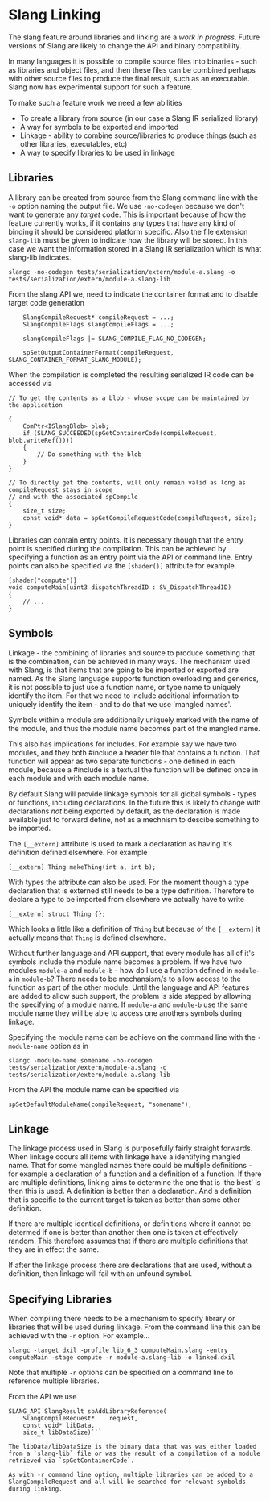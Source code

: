 Slang Linking
=============

The slang feature around libraries and linking are a *work in progress*. Future versions of Slang are likely to change the API and binary compatibility. 

In many languages it is possible to compile source files into binaries - such as libraries and object files, and then these files can be combined perhaps with other source files to produce the final result, such as an executable. Slang now has experimental support for such a feature. 

To make such a feature work we need a few abilities

* To create a library from source (in our case a Slang IR serialized library)
* A way for symbols to be exported and imported
* Linkage - ability to combine source/libraries to produce things (such as other libraries, executables, etc)
* A way to specify libraries to be used in linkage

Libraries
---------

A library can be created from source from the Slang command line with the `-o` option naming the output file. We use `-no-codegen` because we don't want to generate any *target* code. This is important because of how the feature currently works, if it contains any types that have any kind of binding it should be considered platform specific. Also the file extension `slang-lib` must be given to indicate how the library will be stored. In this case we want the information stored in a Slang IR serialization which is what slang-lib indicates.

```
slangc -no-codegen tests/serialization/extern/module-a.slang -o tests/serialization/extern/module-a.slang-lib
```

From the slang API we, need to indicate the container format and to disable target code generation 

```
    SlangCompileRequest* compileRequest = ...;
    SlangCompileFlags slangCompileFlags = ...;
    
    slangCompileFlags |= SLANG_COMPILE_FLAG_NO_CODEGEN;

    spSetOutputContainerFormat(compileRequest, SLANG_CONTAINER_FORMAT_SLANG_MODULE);
```

When the compilation is completed the resulting serialized IR code can be accessed via 

```
// To get the contents as a blob - whose scope can be maintained by the application

{
    ComPtr<ISlangBlob> blob;
    if (SLANG_SUCCEEDED(spGetContainerCode(compileRequest, blob.writeRef())))
    {
        // Do something with the blob
    }
}

// To directly get the contents, will only remain valid as long as compileRequest stays in scope
// and with the associated spCompile
{
    size_t size;
    const void* data = spGetCompileRequestCode(compileRequest, size);
}
```

Libraries can contain entry points. It is necessary though that the entry point is specified during the compilation. This can be achieved by specifying a function as an entry point via the API or command line. Entry points can also be specified via the `[shader()]` attribute for example.

```
[shader("compute")]
void computeMain(uint3 dispatchThreadID : SV_DispatchThreadID)
{
    // ... 
}
```

Symbols
-------

Linkage - the combining of libraries and source to produce something that is the combination, can be achieved in many ways. The mechanism used with Slang, is that items that are going to be imported or exported are named. As the Slang language supports function overloading and generics, it is not possible to just use a function name, or type name to uniquely identify the item. For that we need to include additional information to uniquely identify the item - and to do that we use 'mangled names'. 

Symbols within a module are additionally uniquely marked with the name of the module, and thus the module name becomes part of the mangled name. 

This also has implications for includes. For example say we have two modules, and they both #include a header file that contains a function. That function will appear as two separate functions - one defined in each module, because a #include is a textual the function will be defined once in each module and with each module name.

By default Slang will provide linkage symbols for all global symbols - types or functions, including declarations. In the future this is likely to change with declarations *not* being exported by default, as the declaration is made available just to forward define, not as a mechnism to descibe something to be imported. 

The `[__extern]` attribute is used to mark a declaration as having it's definition defined elsewhere. For example 

```
[__extern] Thing makeThing(int a, int b);
``` 

With types the attribute can also be used. For the moment though a type declaration that is externed still needs to be a type definition. Therefore to declare a type to be imported from elsewhere we actually have to write

```
[__extern] struct Thing {};
```

Which looks a little like a definition of `Thing` but because of the `[__extern]` it actually means that `Thing` is defined elsewhere.  

Without further language and API support, that every module has all of it's symbols include the module name becomes a problem. If we have two modules `module-a` and `module-b` - how do I use a function defined in `module-a` in `module-b`? There needs to be mechansism/s to allow access to the function as part of the other module. Until the language and API features are added to allow such support, the problem is side stepped by allowing the specifying of a module name. If `module-a` and `module-b` use the same module name they will be able to access one anothers symbols during linkage. 

Specifying the module name can be achieve on the command line with the `-module-name` option as in

```
slangc -module-name somename -no-codegen tests/serialization/extern/module-a.slang -o tests/serialization/extern/module-a.slang-lib
```

From the API the module name can be specified via 

```
spSetDefaultModuleName(compileRequest, "somename");
```

Linkage
-------

The linkage process used in Slang is purposefully fairly straight forwards. When linkage occurs all items with linkage have a identifying mangled name. That for some mangled names there could be multiple definitions - for example a declaration of a function and a definition of a function. If there are multiple definitions, linking aims to determine the one that is 'the best' is then this is used. A definition is better than a declaration. And a definition that is specific to the current target is taken as better than some other definition. 

If there are multiple identical definitions, or definitions where it cannot be determed if one is better than another then one is taken at effectively random. This therefore assumes that if there are multiple definitions that they are in effect the same. 

If after the linkage process there are declarations that are used, without a definition, then linkage will fail with an unfound symbol.

Specifying Libraries
--------------------
  
When compiling there needs to be a mechanism to specify library or libraries that will be used during linkage. From the command line this can be achieved with the `-r` option. For example...

```
slangc -target dxil -profile lib_6_3 computeMain.slang -entry computeMain -stage compute -r module-a.slang-lib -o linked.dxil
```

Note that multiple `-r` options can be specified on a command line to reference multiple libraries. 

From the API we use

```
SLANG_API SlangResult spAddLibraryReference(
    SlangCompileRequest*    request,
    const void* libData,
    size_t libDataSize)```
    
The libData/libDataSize is the binary data that was was either loaded from a `slang-lib` file or was the result of a compilation of a module retrieved via `spGetContainerCode`. 

As with -r command line option, multiple libraries can be added to a SlangCompileRequest and all will be searched for relevant symbolds during linking. 

